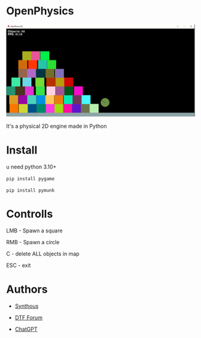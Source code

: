 # OpenPhysics
![App Screenshot](img/screenshot.PNG)

It's a physical 2D engine made in Python 

# Install
u need python 3.10+

```pip install pygame```

```pip install pymunk```

# Controlls
LMB - Spawn a square

RMB - Spawn a circle

C - delete ALL objects in map

ESC - exit

# Authors
- [Synthous](t.me/SynthouS)

- [DTF Forum](dtf.ru)

- [ChatGPT](https://chat.openai.com/)
